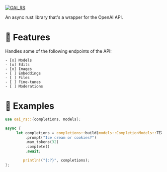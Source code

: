 [![OAI_RS](https://github.com/motorlatitude/oai_rs/main/.github/OAI_RS_Header.png?raw=true)]()

An async rust library that's a wrapper for the OpenAI API.

# 💫 Features
Handles some of the following endpoints of the API:

    - [x] Models
    - [x] Edits
    - [x] Images
    - [ ] Embeddings
    - [ ] Files
    - [ ] Fine-tunes
    - [ ] Moderations

# 📔 Examples

```rust
use oai_rs::{completions, models};

async {
     let completions = completions::build(models::CompletionModels::TEXT_DAVINCI_003)
         .prompt("Ice cream or cookies?")
         .max_tokens(32)
         .complete()
         .await;

        println!("{:?}", completions);
};
```

